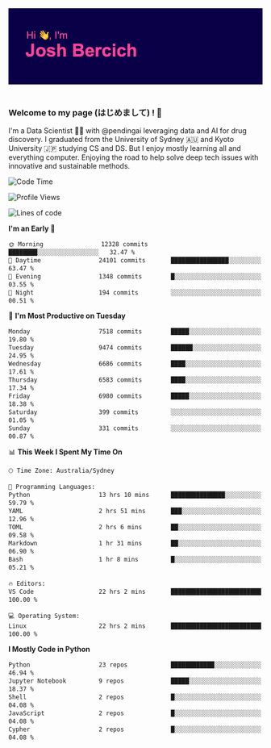 
<div align="center">
<img src="profile-banner.png" />
</div>

</br>

### Welcome to my page (はじめまして) ! 🌸

I'm a Data Scientist 👨‍🔬 with @pendingai leveraging data and AI for drug discovery. I graduated from the University of Sydney 🇦🇺 and Kyoto University 🇯🇵 studying CS and DS. But I enjoy mostly learning all and everything computer. Enjoying the road to help solve deep tech issues with innovative and sustainable methods.

<!--START_SECTION:waka-->
![Code Time](http://img.shields.io/badge/Code%20Time-201%20hrs%2026%20mins-blue)

![Profile Views](http://img.shields.io/badge/Profile%20Views-1-blue)

![Lines of code](https://img.shields.io/badge/From%20Hello%20World%20I%27ve%20Written-10.8%20million%20lines%20of%20code-blue)

**I'm an Early 🐤** 

```text
🌞 Morning                12328 commits       ████████░░░░░░░░░░░░░░░░░   32.47 % 
🌆 Daytime                24101 commits       ████████████████░░░░░░░░░   63.47 % 
🌃 Evening                1348 commits        █░░░░░░░░░░░░░░░░░░░░░░░░   03.55 % 
🌙 Night                  194 commits         ░░░░░░░░░░░░░░░░░░░░░░░░░   00.51 % 
```
📅 **I'm Most Productive on Tuesday** 

```text
Monday                   7518 commits        █████░░░░░░░░░░░░░░░░░░░░   19.80 % 
Tuesday                  9474 commits        ██████░░░░░░░░░░░░░░░░░░░   24.95 % 
Wednesday                6686 commits        ████░░░░░░░░░░░░░░░░░░░░░   17.61 % 
Thursday                 6583 commits        ████░░░░░░░░░░░░░░░░░░░░░   17.34 % 
Friday                   6980 commits        █████░░░░░░░░░░░░░░░░░░░░   18.38 % 
Saturday                 399 commits         ░░░░░░░░░░░░░░░░░░░░░░░░░   01.05 % 
Sunday                   331 commits         ░░░░░░░░░░░░░░░░░░░░░░░░░   00.87 % 
```


📊 **This Week I Spent My Time On** 

```text
🕑︎ Time Zone: Australia/Sydney

💬 Programming Languages: 
Python                   13 hrs 10 mins      ███████████████░░░░░░░░░░   59.79 % 
YAML                     2 hrs 51 mins       ███░░░░░░░░░░░░░░░░░░░░░░   12.96 % 
TOML                     2 hrs 6 mins        ██░░░░░░░░░░░░░░░░░░░░░░░   09.58 % 
Markdown                 1 hr 31 mins        ██░░░░░░░░░░░░░░░░░░░░░░░   06.90 % 
Bash                     1 hr 8 mins         █░░░░░░░░░░░░░░░░░░░░░░░░   05.21 % 

🔥 Editors: 
VS Code                  22 hrs 2 mins       █████████████████████████   100.00 % 

💻 Operating System: 
Linux                    22 hrs 2 mins       █████████████████████████   100.00 % 
```

**I Mostly Code in Python** 

```text
Python                   23 repos            ████████████░░░░░░░░░░░░░   46.94 % 
Jupyter Notebook         9 repos             █████░░░░░░░░░░░░░░░░░░░░   18.37 % 
Shell                    2 repos             █░░░░░░░░░░░░░░░░░░░░░░░░   04.08 % 
JavaScript               2 repos             █░░░░░░░░░░░░░░░░░░░░░░░░   04.08 % 
Cypher                   2 repos             █░░░░░░░░░░░░░░░░░░░░░░░░   04.08 % 
```




<!--END_SECTION:waka-->
